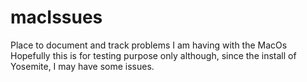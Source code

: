 # macIssues
Place to document and track problems I am having with the MacOs
Hopefully this is for testing purpose only although, since the install of Yosemite, I may have some issues. 
